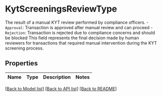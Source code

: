 # KytScreeningsReviewType

The result of a manual KYT review performed by compliance officers.  - `Approval`: Transaction is approved after manual review and can proceed - `Rejection`: Transaction is rejected due to compliance concerns and should be blocked  This field represents the final decision made by human reviewers for transactions that required manual intervention during the KYT screening process. 

## Properties

Name | Type | Description | Notes
------------ | ------------- | ------------- | -------------

[[Back to Model list]](../README.md#documentation-for-models) [[Back to API list]](../README.md#documentation-for-api-endpoints) [[Back to README]](../README.md)


